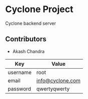 # Cyclone Project
Cyclone backend server

## Contributors
* Akash Chandra

| Key | Value |
|----------|------------|
| username | root | 
| email | info@cyclone.com | 
| password | qwertyqwerty | 
